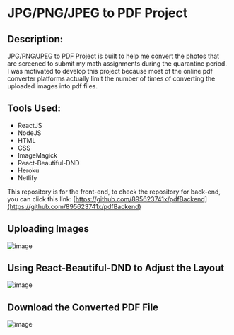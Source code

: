# JPG/PNG/JPEG to PDF Project

## Description:

JPG/PNG/JPEG to PDF Project is built to help me convert the photos that are screened to submit my math assignments during the quarantine period. I was motivated to develop this project because most of the online pdf converter platforms actually limit the number of times of converting the uploaded images into pdf files.

## Tools Used:

-  ReactJS
-  NodeJS
-  HTML
-  CSS
-  ImageMagick
-  React-Beautiful-DND
-  Heroku
-  Netlify

This repository is for the front-end, to check the repository for back-end, you can click this link: [https://github.com/895623741x/pdfBackend](https://github.com/895623741x/pdfBackend)

## Uploading Images

![image](https://imgur.com/wnumKa5)

## Using React-Beautiful-DND to Adjust the Layout

![image](https://imgur.com/uYa6Wp9)

## Download the Converted PDF File

![image](https://imgur.com/s5fR5vW)
